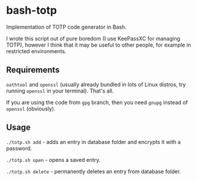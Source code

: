 # bash-totp

Implementation of TOTP code generator in Bash.

I wrote this script out of pure boredom (I use KeePassXC for managing TOTP), however I think that it may be useful to other people, for example in restricted environments.

## Requirements

`oathtool` and `openssl` (usually already bundled in lots of Linux distros, try running `openssl` in your terminal). That's all.

If you are using the code from `gpg` branch, then you need `gnupg` instead of `openssl` (obviously).

## Usage

`./totp.sh add` - adds an entry in database folder and encrypts it with a password.

`./totp.sh open` - opens a saved entry.

`./totp.sh delete` - permanently deletes an entry from database folder.
